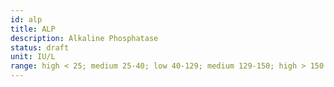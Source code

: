 ```yaml
---
id: alp
title: ALP
description: Alkaline Phosphatase
status: draft
unit: IU/L
range: high < 25; medium 25-40; low 40-129; medium 129-150; high > 150
---
```


